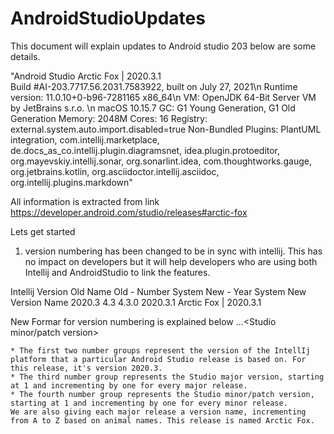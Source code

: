 # AndroidStudioUpdates

This document will explain updates to Android studio 203 below are some details.

"Android Studio Arctic Fox | 2020.3.1 <br>
Build #AI-203.7717.56.2031.7583922, built on July 27, 2021\n
Runtime version: 11.0.10+0-b96-7281165 x86_64\n
VM: OpenJDK 64-Bit Server VM by JetBrains s.r.o. \n
macOS 10.15.7
GC: G1 Young Generation, G1 Old Generation
Memory: 2048M
Cores: 16
Registry: external.system.auto.import.disabled=true
Non-Bundled Plugins: PlantUML integration, com.intellij.marketplace, de.docs_as_co.intellij.plugin.diagramsnet, idea.plugin.protoeditor, org.mayevskiy.intellij.sonar, org.sonarlint.idea, com.thoughtworks.gauge, org.jetbrains.kotlin, org.asciidoctor.intellij.asciidoc, org.intellij.plugins.markdown"


All information is extracted from link https://developer.android.com/studio/releases#arctic-fox

Lets get started
1. version numbering has been changed to be in sync with intellij. This has no impact on developers but it will help developers who are using both Intellij and AndroidStudio to link the features.

Intellij Version 	Old Name 	  Old - Number System 	New - Year System 	New Version Name
2020.3 	          4.3 	      4.3.0 	              2020.3.1 	          Arctic Fox | 2020.3.1

New Formar for version numbering is explained below
<Year of IntelliJ Version>.<IntelliJ major version>.<Studio major version>.<Studio minor/patch version>

    * The first two number groups represent the version of the IntellIj platform that a particular Android Studio release is based on. For this release, it's version 2020.3.
    * The third number group represents the Studio major version, starting at 1 and incrementing by one for every major release.
    * The fourth number group represents the Studio minor/patch version, starting at 1 and incrementing by one for every minor release.
    We are also giving each major release a version name, incrementing from A to Z based on animal names. This release is named Arctic Fox.
